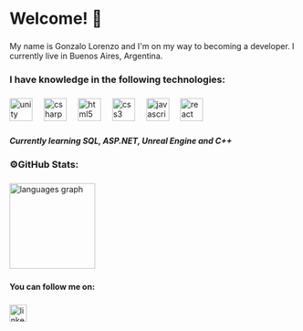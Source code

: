 <h1 align="left">Welcome! 👋</h1>

###

<p align="left">My name is Gonzalo Lorenzo and I'm on my way to becoming a developer. I currently live in Buenos Aires, Argentina.</p>

###

<h3 align="left">I have knowledge in the following technologies:</h3>

###

<div align="left">
  <img src="https://cdn.simpleicons.org/unity/FFFFFF" height="40" alt="unity logo"  />
  <img width="12" />
  <img src="https://cdn.jsdelivr.net/gh/devicons/devicon/icons/csharp/csharp-original.svg" height="40" alt="csharp logo"  />
  <img width="12" />
  <img src="https://cdn.jsdelivr.net/gh/devicons/devicon/icons/html5/html5-original.svg" height="40" alt="html5 logo"  />
  <img width="12" />
  <img src="https://cdn.jsdelivr.net/gh/devicons/devicon/icons/css3/css3-original.svg" height="40" alt="css3 logo"  />
  <img width="12" />
  <img src="https://cdn.jsdelivr.net/gh/devicons/devicon/icons/javascript/javascript-original.svg" height="40" alt="javascript logo"  />
  <img width="12" />
  <img src="https://cdn.jsdelivr.net/gh/devicons/devicon/icons/react/react-original.svg" height="40" alt="react logo"  />
</div>

###

<h5 align="left">Currently learning SQL, ASP.NET, Unreal Engine and C++</h5>

###

<h3 align="left">⚙️GitHub Stats:</h3>

###

<div align="left">
  <img src="https://github-readme-stats.vercel.app/api/top-langs?username=GonzaLorenzo&locale=en&hide_title=false&layout=compact&card_width=320&langs_count=5&theme=aura&hide_border=false&order=2" height="150" alt="languages graph"  />
</div>

###

<h4 align="left">You can follow me on:</h4>

###

<div align="left">
  <a href="https://www.linkedin.com/in/gonzalo-lorenzo-916a59190/" target="_blank">
    <img src="https://img.shields.io/static/v1?message=LinkedIn&logo=linkedin&label=&color=0077B5&logoColor=white&labelColor=&style=for-the-badge" height="30" alt="linkedin logo"  />
  </a>
</div>

###
